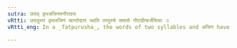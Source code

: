 ```yaml
---
sutra: उपाद् द्व्यजजिनमगौरादयः
vRtti: उपादुत्तरं द्व्यजजिनं चान्तोदात्तं भवति तत्पुरुषे समासे गौरादीन्वर्जयित्वा ॥
vRtti_eng: In a _Tatpurusha_, the words of two syllables and अजिन have acute on the final when preceded by उप, but not when they are गौर and the rest.

---
```

